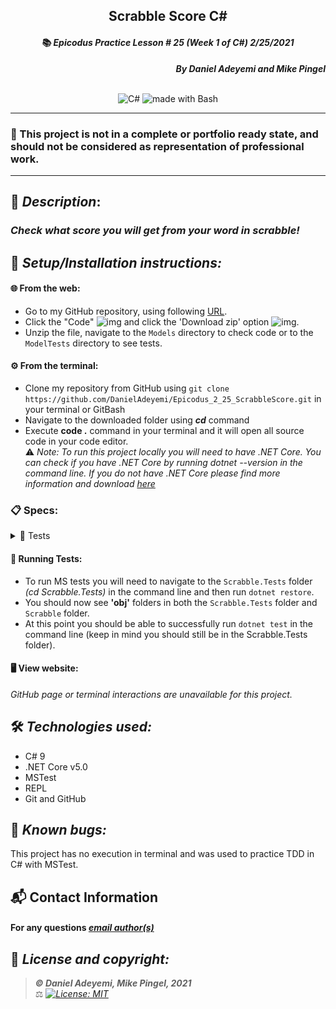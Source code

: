 ## <div align="center">Scrabble Score C#</div>
#### <div align="center">📚 *Epicodus Practice Lesson # 25  (Week 1 of C#)  2/25/2021* </div> 
***<p align="right">By Daniel Adeyemi and Mike Pingel***</p>   
<p align="center">
<br>

<img alt="C#" src="https://img.shields.io/badge/c%23%20-%23239120.svg?&style=for-the-badge&logo=c-sharp&logoColor=white"/>
<img alt="made with Bash" src="https://img.shields.io/badge/Made%20with-Bash-1f425f.svg"/>
</p>

___
### 📇 This project is not in a complete or portfolio ready state, and should not be considered as representation of professional work.
___
## 🚩 *Description*:    
### *Check what score you will get from your word in scrabble!*


## 🔧 *Setup/Installation instructions:*
#### 🌐 From the web:
* Go to my GitHub repository, using following [URL](https://github.com/DanielAdeyemi/Epicodus_2_25_ScrabbleScore.git).
* Click the "Code" ![img](img/code.png) and click the 'Download zip' option ![img](img/zip.png).
* Unzip the file, navigate to the `Models` directory to check code or to the `ModelTests` directory to see tests.
#### ⚙️ From the terminal: 
* Clone my repository from GitHub using `git clone https://github.com/DanielAdeyemi/Epicodus_2_25_ScrabbleScore.git` in your terminal or GitBash
* Navigate to the downloaded folder using ***cd*** command
* Execute **code .** command in your terminal and it will open all source code in your code editor.    
⚠️ *Note: To run this project locally you will need to have .NET Core. You can check if you have .NET Core by running dotnet --version in the command line. If you do not have .NET Core please find more information and download [here](https://dotnet.microsoft.com/download/dotnet)*
### 📋 Specs:
<details>
<summary>🚥 Tests</summary>

| # | Behavior | Input |  Output | Complete |
| :------------- | :------------- | :------------- | :------------ | :-------------: |
| 01 | For empty string display 0 | "" | 0 |✅|
| 02 | For each vowel in a string add 1 point | aou | 3 |✅ |
| 03 | If string has D or G add 2 points for each appearance | aoudg | 7 | ✅|
| 04 | If string has B, C, M, P add 3 points for each appearance| aodbm | 10 | ✅|
| 05 | If string has F, H, V, W, Y add 4 points for each appearance | aodbmy| 14 | ❌ |
| 06 | If string has K add 5 points for each appearance | audfk | 13 | ❌  |
| 07 | If string has J, X add 8 points for each appearance | audfkj | 21 | ❌  |
| 08 | If string has Q, Z add 10 points for each appearance | audfkjz | 31 | ❌  |
| 09 |  |  |  | ✅  |
| 10 |  | | | ❌ |

</details>



#### 🏁 Running Tests:
* To run MS tests you will need to navigate to the `Scrabble.Tests` folder *(cd Scrabble.Tests)* in the command line and then run `dotnet restore`.
* You should now see **'obj'** folders in both the `Scrabble.Tests` folder and `Scrabble` folder.
* At this point you should be able to successfully run `dotnet test` in the command line (keep in mind you should still be in the Scrabble.Tests folder).

####  🖥️ View website:
*GitHub page or terminal interactions are unavailable for this project.*

## 🛠️ *Technologies used:*
* C# 9
* .NET Core v5.0
* MSTest
* REPL
* Git and GitHub

## 🐛 *Known bugs:*
This project has no execution in terminal and was used to practice TDD in C# with MSTest.

## 📬 Contact Information
#### For any questions *[email author(s)](mailto:adeyemidany+github@gmail.com?subject=[GitHub])*



## 📘 *License and copyright:*

> ***© Daniel Adeyemi, Mike Pingel, 2021***  
> ⚖️ *[![License: MIT](https://img.shields.io/badge/License-MIT-yellow.svg)](https://opensource.org/licenses/MIT)*